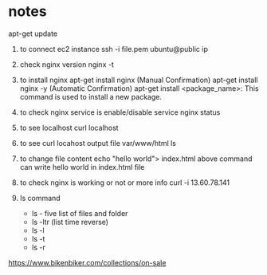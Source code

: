 # notes
apt-get update 
1. to connect ec2 instance
  ssh -i file.pem ubuntu@public ip
2. check nginx version
     nginx -t
3. to install nginx
    apt-get install nginx (Manual Confirmation)
    apt-get install nginx -y (Automatic Confirmation)
   apt-get install <package_name>: This command is used to install a new package.

4. to check nginx service is enable/disable
   service nginx status

5. to see localhost
    curl localhost

6. to see curl locahost output file
     var/www/html
     ls

7. to change file content
   echo "hello world"> index.html
   above command can write hello world in index.html file

8. to check nginx is working or not or more info
     curl -i 13.60.78.141

9. ls command
    - ls - five list of files and folder
    - ls -ltr (list time reverse)
    - ls -l
    - ls -t
    - ls -r

   



https://www.bikenbiker.com/collections/on-sale
   
